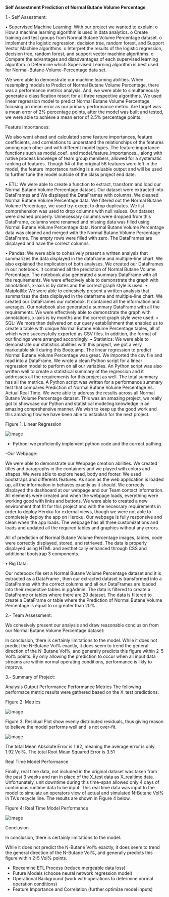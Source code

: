 **Self Assestment Prediction of Normal Butane Volume Percentage**

1.- Self Assestment:

•	Supervised Machine Learning:
   With our project we wanted to explain:
   o	How a machine learning algorithm is used in data analytics.
   o	Create training and test groups from Normal Butane Volume Percentage dataset.
   o	Implement the logistic regression, decision tree, random forest, and Support Vector Machine algorithms.
   o	Interpret the results of the logistic regression, decision tree, random forest, and support vector machine algorithms.
   o	Compare the advantages and disadvantages of each supervised learning algorithm.
   o	Determine which Supervised Learning algorithm is best used for Normal-Butane-Volume-Percentage data set.

We were able to demonstrate our machine learning abilities. When resampling models to Predict of Normal Butane Volume Percentage, there was a performance metrics analysis. And, we were able to simultaneously generate a classification resort for all three respective algorithms. We used linear regression model to predict Normal Butane Volume Percentage focusing on mean error as our primary performance metric. Are target was a mean error of 2% percentage points, after the model was built and tested, we were able to achieve a mean error of 2.5% percentage points. 

Feature Importances: 

We also went ahead and calculated some feature importances, feature coefficients, and correlations to understand the relationships of the features among each other and with different model types. The feature importance functions such as model.coef_ and model.feature_importances_, along with native process knowlege of team group members, allowed for a systematic ranking of features. Though 54 of the original 56 features were left in the model, the feature importance ranking is a valuable output and will be used to further tune the model outside of the class project end date.

•	ETL:
We were able to create a function to extract, transform and load our Normal Butane Volume Percentage dataset. Our dataset were extracted into DataFrames and We displayed the DataFrames with columns. We cleaned Normal Butane Volume Percentage data. We filtered out the Normal Butane Volume Percentage, we used try-except to drop duplicates. We list comprehension was used to drop columns with null values. Our dataset were cleaned properly. Unnecessary columns were dropped from this DataFrame, columns were renamed and missing data was filled using Normal Butane Volume Percentage data. Normal Butane Volume Percentage data was cleaned and merged with the Normal Butane Volume Percentage DataFrame. The empty rows were filled with zero. The DataFrames are displayed and have the correct columns.

•	Pandas:
We were able to cohesively present a written analysis that summarizes the data displayed in the dataframe and multiple-line chart. We also explained the implication of both analyses. We created our DataFrames in our notebook. It contained all the prediction of Normal Butane Volume Percentage. The notebook also generated a summary DataFrame with all the requirements. We were effectively able to demonstrate the graph with annotations, x-axis is by dates and the correct graph style is used.
•	Matplotlib:
We were able to cohesively present a written analysis that summarizes the data displayed in the dataframe and multiple-line chart. We created our DataFrames our notebook. It contained all the information and averages. Our notebook also generated a summary DataFrame with all the requirements. We were effectively able to demonstrate the graph with annotations, x-axis is by months and the correct graph style were used.
•	SQL:
We more than delivered on our query establishment that enabled us to create a table with unique Normal Butane Volume Percentage tables, all of which were successfully exported as CSV files. In addition, the format of our findings were arranged accordingly.
•	Statistics:
We were able to demonstrate our statistics abilities with this project, we got a very marketable skill during this Bootcamp. The linear regression to predict Normal Butane Volume Percentage was great. We imported the csv file and read into a DataFrame. We wrote a clean Python script for a linear regression model to perform on all our variables. An Python script was also written well to create a statistical summary of the regression and it addresses all the requirements for this project as well. The total summary has all the metrics. A Python script was written for a performance summary test that compares Prediction of Normal Butane Volume Percentage Vs. Actual Real Time. We were able to address the results across all Normal Butane Volume Percentage dataset. This was an amazing project, we really got to showcase our Python and statistical modeling knowledge in an amazing comprehensive manner. We wish to keep up the good work and this amazing flow we have been able to establish for the next project.


Figure 1. Linear Regression

![image](https://user-images.githubusercontent.com/101227930/185302134-7e35ff5c-ce25-4316-9b91-4122aa869cc7.png)



- Python: we proficiently implement python code and the correct pathing.

-Our Webpage:

We were able to demonstrate our Webpage creation abilities. We created titles and paragraphs in the containers and we played with colors and shapes. We were able to explore head, body and footer. We used bootstraps and differents features. As soon as the web application is loaded up, all the information in behaves exactly as it should. We correctly displayed the dashboard at our webpage and our Team contact information. All elements were created and when the webpage loads, everything were working good with links and buttons. We were able to created a new environment that fit for this project and with the necessary requirements in order to deploy Heroku for external views, though we were not able to completely deploy the app on Heroku. Our webpage is fully responsive and clean when the app loads. The webpage has all three customizations and loads and updated all the required tables and graphics without any errors.

All of prediction of Normal Butane Volume Percentage images, tables, code were correctly displayed, stored, and retrieved. The data is properly displayed using HTML and aesthetically enhanced through CSS and additional bootstrap 3 components.  

•	Big Data:

Our notebook file set a Normal Butane Volume Percentage dataset and it is extracted as a DataFrame , then our extracted dataset is transformed into a DataFrames with the correct columns and all our DataFrames are loaded into their respective tables in pgAdmin. The data is filtered to create a DataFrame or tables where there are 20 dataset. The data is filtered to create a DataFrame or table where the Prediction of Normal Butane Volume Percentage is equal to or greater than 20% .

2.- Team Assessment:

We cohesively present our analysis and draw reasonable conclusion from our Normal Butane Volume Percentage dataset:

In conclusion, there is certainly limitations to the model. While it does not predict the N-Butane Vol% exactly, it does seem to trend the general direction of the N-Butane Vol%, and generally predicts this figure within 2-5 Vol% points. By only allowing the prediction to occur when all input data streams are within normal operating conditions, performance is likly to improve.

3.- Summary of Project:

Analysis Output Performance
Performance Metrics The following performace metric results were gathered based on the X_test predictions.

Figure 2: Metrics 

![image](https://user-images.githubusercontent.com/101227930/185315649-69ecf9f0-c649-4a31-8407-277a975afd04.png)



Figure 3: Residual Plot show evenly distributed residuals, thus giving reason to believe the model performs well and is not over-fit.

![image](https://user-images.githubusercontent.com/101227930/185297754-189facfe-7a53-4692-80d8-6e8cbfc9ea06.png)


The total Mean Absolute Error is 1.92, meaning the average error is only 1.92 Vol%.
The total Root Mean Squared Error is 3.51


Real Time Model Performance

Finally, real time data, not included in the original dataset was taken from the past 3 weeks and ran in place of the X_test data as X_realtime data. Unfortunately, unit downtime during this time-span allowed only 4 days of continuous runtime data to be input. This real time data was input to the model to simulate an operators view of actual and simulated N-Butane Vol% in TA's recycle line. The results are shown in Figure 4 below.

Figure 4: Real Time Model Performance

![image](https://user-images.githubusercontent.com/101227930/185296714-bcfd6502-d606-4bbb-b380-967d5297828d.png)


Conclusion

In conclusion, there is certainly limitations to the model.

While it does not predict the N-Butane Vol% exactly, it does seem to trend the general direction of the N-Butane Vol%, and generally predicts this figure within 2-5 Vol% points. 

-	Reexamine ETL Process (reduce mergeable data loss)
-	Future Models (choose neural network regression model)
-	Operational Background (work with operations to determine normal operation conditions)
-	Feature Importance and Correlation (further optimize model inputs) 





